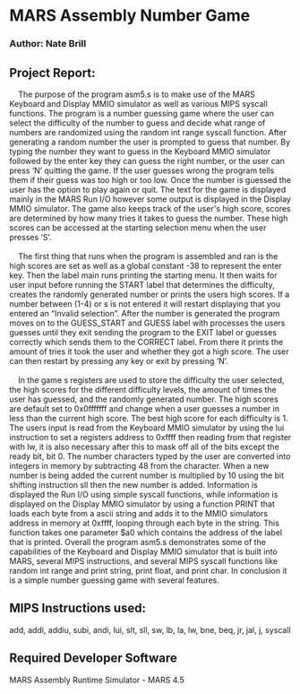 # MARS Assembly Number Game
### Author: Nate Brill
## Project Report:
&nbsp;&nbsp;&nbsp;&nbsp;The purpose of the program asm5.s is to make use of the MARS Keyboard and Display
MMIO simulator as well as various MIPS syscall functions. The program is a number guessing
game where the user can select the difficulty of the number to guess and decide what range of
numbers are randomized using the random int range syscall function. After generating a random
number the user is prompted to guess that number. By typing the number they want to guess in
the Keyboard MMIO simulator followed by the enter key they can guess the right number, or the
user can press ‘N’ quitting the game. If the user guesses wrong the program tells them if their
guess was too high or too low. Once the number is guessed the user has the option to play
again or quit. The text for the game is displayed mainly in the MARS Run I/O however some
output is displayed in the Display MMIO simulator. The game also keeps track of the user's high
score, scores are determined by how many tries it takes to guess the number. These high
scores can be accessed at the starting selection menu when the user presses ‘S’.
<br /><br />
&nbsp;&nbsp;&nbsp;&nbsp;The first thing that runs when the program is assembled and ran is the high scores are
set as well as a global constant -38 to represent the enter key. Then the label main runs printing
the starting menu. It then waits for user input before running the START label that determines
the difficulty, creates the randomly generated number or prints the users high scores. If a
number between (1-4) or s is not entered it will restart displaying that you entered an “Invalid
selection”. After the number is generated the program moves on to the GUESS_START and
GUESS label with processes the users guesses until they exit sending the program to the EXIT
label or guesses correctly which sends them to the CORRECT label. From there it prints the
amount of tries it took the user and whether they got a high score. The user can then restart by
pressing any key or exit by pressing ‘N’.
<br /><br />
&nbsp;&nbsp;&nbsp;&nbsp;In the game s registers are used to store the difficulty the user selected, the high scores
for the different difficulty levels, the amount of times the user has guessed, and the randomly
generated number. The high scores are default set to 0x0fffffff and change when a user guesses
a number in less than the current high score. The best high score for each difficulty is 1. The
users input is read from the Keyboard MMIO simulator by using the lui instruction to set a
registers address to 0xffff then reading from that register with lw, it is also necessary after this to
mask off all of the bits except the ready bit, bit 0. The number characters typed by the user are
converted into integers in memory by subtracting 48 from the character. When a new number is
being added the current number is multiplied by 10 using the bit shifting instruction sll then the
new number is added. Information is displayed the Run I/O using simple syscall functions, while
information is displayed on the Display MMIO simulator by using a function PRINT that loads
each byte from a ascii string and adds it to the MMIO simulators address in memory at 0xffff,
looping through each byte in the string. This function takes one parameter $a0 which contains
the address of the label that is printed. Overall the program asm5.s demonstrates some of the
capabilities of the Keyboard and Display MMIO simulator that is built into MARS, several MIPS
instructions, and several MIPS syscall functions like random int range and print string, print float,
and print char. In conclusion it is a simple number guessing game with several features.

## MIPS Instructions used:
add, addi, addiu, subi, andi, lui, slt, sll, sw, lb, la, lw, bne, beq, jr, jal, j, syscall

## Required Developer Software
 MARS Assembly Runtime Simulator - MARS 4.5